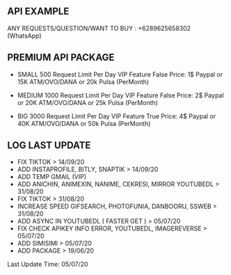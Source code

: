 ## API EXAMPLE ##

ANY REQUESTS/QUESTION/WANT TO BUY : +6289625658302 (WhatsApp)


## PREMIUM API PACKAGE ##
- SMALL
500 Request Limit Per Day
VIP Feature False
Price: 1$ Paypal or 15K ATM/OVO/DANA or 20k Pulsa (PerMonth)

- MEDIUM
1000 Request Limit Per Day
VIP Feature False
Price: 2$ Paypal or 20K ATM/OVO/DANA or 25k Pulsa (PerMonth)

- BIG
3000 Request Limit Per Day
VIP Feature True
Price: 4$ Paypal or 40K ATM/OVO/DANA or 50k Pulsa (PerMonth)


## LOG LAST UPDATE ##

- FIX TIKTOK  > 14/09/20
- ADD INSTAPROFILE, BITLY, SNAPTIK > 14/09/20
- ADD TEMP GMAIL (VIP)
- ADD ANICHIN, ANIMEXIN, NANIME, CEKRESI, MIRROR YOUTUBEDL > 31/08/20
- FIX TIKTOK > 31/08/20
- INCREASE SPEED GIFSEARCH, PHOTOFUNIA, DANBOORU, SSWEB > 31/08/20
- ADD ASYNC IN YOUTUBEDL ( FASTER GET ) > 05/07/20
- FIX CHECK APIKEY INFO ERROR, YOUTUBEDL, IMAGEREVERSE > 05/07/20
- ADD SIMISIMI > 05/07/20
- ADD PACKAGE > 19/06/20

Last Update Time: 05/07/20
